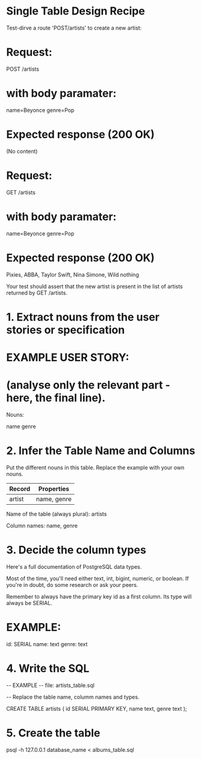 # Single Table Design Recipe

Test-dirve a route 'POST/artists' to create a new artist:

# Request:
POST /artists

# with body paramater:
name=Beyonce
genre=Pop

# Expected response (200 OK)
(No content)


# Request:
GET /artists

# with body paramater:
name=Beyonce
genre=Pop

# Expected response (200 OK)
Pixies, ABBA, Taylor Swift, Nina Simone, Wild nothing

Your test should assert that the new artist is present in the list of artists returned by GET /artists.



#       1. Extract nouns from the user stories or specification

# EXAMPLE USER STORY:
# (analyse only the relevant part - here, the final line).

Nouns:

name
genre


#       2. Infer the Table Name and Columns

Put the different nouns in this table. Replace the example with your own nouns.

|Record                 |Properties
|-----------------------|-------------------------
|artist	                |name, genre


Name of the table (always plural): artists

Column names: name, genre

#       3. Decide the column types

Here's a full documentation of PostgreSQL data types.

Most of the time, you'll need either text, int, bigint, numeric, or boolean. If you're in doubt, do some research or ask your peers.

Remember to always have the primary key id as a first column. Its type will always be SERIAL.

# EXAMPLE:

id: SERIAL
name: text
genre: text



#       4. Write the SQL
-- EXAMPLE
-- file: artists_table.sql

-- Replace the table name, columm names and types.

CREATE TABLE artists (
  id SERIAL PRIMARY KEY,
  name text,
  genre text
);
#       5. Create the table

psql -h 127.0.0.1 database_name < albums_table.sql
